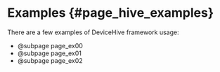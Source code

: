 Examples {#page_hive_examples}
==============================

There are a few examples of DeviceHive framework usage:
- @subpage page_ex00
- @subpage page_ex01
- @subpage page_ex02
